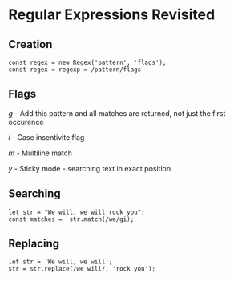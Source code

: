 #  Regular Expressions Revisited

## Creation

``` 
const regex = new Regex('pattern', 'flags');
const regex = regexp = /pattern/flags
```

## Flags
*g* - Add this pattern and all matches are returned, not just the first occurence

*i* - Case insentivite flag

*m* - Multiline match

*y* - Sticky mode - searching text in exact position

## Searching
```
let str = "We will, we will rock you";
const matches =  str.match(/we/gi);
```

## Replacing

```
let str = 'We will, we will';
str = str.replace(/we will/, 'rock you');
```